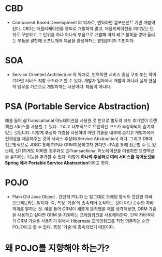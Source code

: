 # CBD 
- Component Based Development 의 약자로, 변역하면 컴포넌넌트 기반 개발이 된다. CBD는 애플리케이션을 통짜로 개발하지 말고, 애플리케이션을 의미있는 단위로 구분하고 그 단위를 하나 하나씩 부품으로 개발해 마치 레고 블록을 쌓아 올리듯 부품을 결합해 소프트웨어 제품을 완성하자는 방법론이자 기법이다. 
# SOA 
- Service Oriented Architecture 의 약자로, 번역하면 서비스 중심 구조 또는 의여갸하면 서비스 지향 구조라고 할 수 있다. 개발자 입자에서 개발이 아니라 실제 현실의 업무를 기준으로 개발하자는 사상이다. 제품이 아니다. 

# PSA (Portable Service Abstraction)
예를 들어 @Transcational 어노테이션을 사용한 것 만으로 별도의 코드 추가없이 트랜젝션 서비스를 사용할 수 있다. 그리고 내부적으로 트랜잭션 코드가 추상화되어 숨겨져 있는 것입니다. 이렇게 추상화 계층을 사용하여 어떤 기술을 내부에 숨기고 개발자에게 편의성을 제공해주는 것이 서비스 추상화(Service Abstraction) 이다. 
그리고 DB에 접근방식으로 JDBC 통해 하거나 ORM이용하고자 한다면 JPA를 통해 접근할 수 도 있는데, 신기하게도 어떠한 경우라도 @Transactional 어노테이션을 이용하면 트랜젝션을 유지하는 기능을 추가할 수 있다. 이렇게 **하나의 추상화로 여러 서비스를 묶어둔것을 Spring 에서 Portable Service Abstraction**이라고 한다.


# POJO 
- Plain Old Java Object . 간단히 POJO 는 말그대로 오래된 방식의 간단한 자바 오브젝트라는 말이다. 즉, 특정 '기술'에 종속되어 동작하는 것이 아닌 순수한 자바 객체를 말하는 것. 
  예를 들어 ORM이 새롭게 등작했을 때를 생각해보면, ORM 기술을 사용하고 싶다면 ORM 을 지원하는 프레임워크를 사용해야한다. 만약 자바객체가 ORM 기술을 사용하기 위해서 Hibernate 프레임워크를 직접 의존하는 순간 POJO라고 할 수 없다. 특정 '기술'에 종속되었기 때문이다. 
# 왜 POJO를 지향해야 하는가? 

